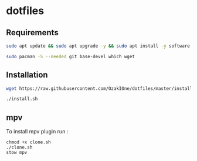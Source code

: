 # dotfiles

## Requirements

```bash
sudo apt update && sudo apt upgrade -y && sudo apt install -y software-properties-common build-essential
```

```bash
sudo pacman -S --needed git base-devel which wget
```

## Installation

```bash
wget https://raw.githubusercontent.com/OzakIOne/dotfiles/master/install.sh && chmod +x ./install.sh

./install.sh
```

## mpv

To install mpv plugin run :

```
chmod +x clone.sh
./clone.sh
stow mpv
```